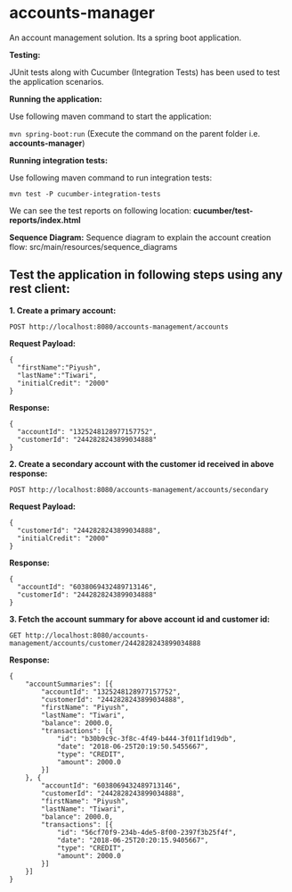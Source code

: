 # accounts-manager
An account management solution. Its a spring boot application.

**Testing:**

JUnit tests along with Cucumber (Integration Tests) has been used to test the application scenarios.

**Running the application:**

Use following maven command to start the application:

`mvn spring-boot:run` (Execute the command on the parent folder i.e. **accounts-manager**)

**Running integration tests:**

Use following maven command to run integration tests:

`mvn test -P cucumber-integration-tests`

We can see the test reports on following location: 
**cucumber/test-reports/index.html**

**Sequence Diagram:** Sequence diagram to explain the account creation flow: src/main/resources/sequence_diagrams       


## Test the application in following steps using any rest client:

**1. Create a primary account:**

`POST http://localhost:8080/accounts-management/accounts`

**Request Payload:**
```
{
  "firstName":"Piyush",
  "lastName":"Tiwari",
  "initialCredit": "2000"
}
```
**Response:**
```
{
  "accountId": "1325248128977157752",
  "customerId": "2442828243899034888"
}
```
**2. Create a secondary account with the customer id received in above response:**

`POST http://localhost:8080/accounts-management/accounts/secondary`

**Request Payload:**
```
{
  "customerId": "2442828243899034888",
  "initialCredit": "2000"
}
```
**Response:**
```
{
  "accountId": "6038069432489713146",
  "customerId": "2442828243899034888"
}
```
**3. Fetch the account summary for above account id and customer id:** 

`GET http://localhost:8080/accounts-management/accounts/customer/2442828243899034888`

**Response:**
```
{
	"accountSummaries": [{
		"accountId": "1325248128977157752",
		"customerId": "2442828243899034888",
		"firstName": "Piyush",
		"lastName": "Tiwari",
		"balance": 2000.0,
		"transactions": [{
			"id": "b30b9c9c-3f8c-4f49-b444-3f011f1d19db",
			"date": "2018-06-25T20:19:50.5455667",
			"type": "CREDIT",
			"amount": 2000.0
		}]
	}, {
		"accountId": "6038069432489713146",
		"customerId": "2442828243899034888",
		"firstName": "Piyush",
		"lastName": "Tiwari",
		"balance": 2000.0,
		"transactions": [{
			"id": "56cf70f9-234b-4de5-8f00-2397f3b25f4f",
			"date": "2018-06-25T20:20:15.9405667",
			"type": "CREDIT",
			"amount": 2000.0
		}]
	}]
}
```









